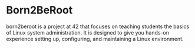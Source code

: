# Born2BeRoot
born2beroot is a project at 42 that focuses on teaching students the basics of Linux system administration. It is designed to give you hands-on experience setting up, configuring, and maintaining a Linux environment.
